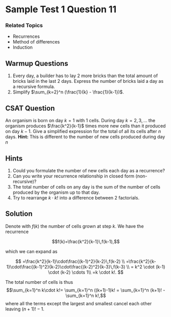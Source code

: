 # Sample Test 1 Question 11

### Related Topics
- Recurrences
- Method of differences
- Induction

## Warmup Questions
1. Every day, a builder has to lay 2 more bricks than the total amount of bricks laid in the last 2 days. Express the number of bricks laid a day as a recursive formula.
1. Simplify $\sum_{k=2}^n (\frac{1}{k} - \frac{1}{k-1})$.

## CSAT Question

  An organism is born on day $k=1$ with $1$ cells. During day $k=2,3,\ldots$ the organism produces $\frac{k^2}{k-1}$ times more new cells than it produced on day $k-1$. Give a simplified expression for the total of all its cells after $n$ days. **Hint:** This is different to the number of new cells produced during day $n$

## Hints
1. Could you formulate the number of new cells each day as a recurrence?
1. Can you write your recurrence relationship in closed form (non-recursive)?
1. The total number of cells on any day is the sum of the number of cells produced by the organism up to that day.
1. Try to rearrange $k\cdot k!$ into a difference between 2 factorials.

## Solution

Denote with $f(k)$ the number of cells grown at step $k$. We have the recurrence

$$f(k)=\frac{k^2}{k-1}\,f(k-1),$$

which we can expand as

$$
=\frac{k^2}{k-1}\cdot\frac{(k-1)^2}{k-2}\,f(k-2) \\
=\frac{k^2}{k-1}\cdot\frac{(k-1)^2}{k-2}\cdot\frac{(k-2)^2}{k-3}\,f(k-3) \\
= k^2 \cdot (k-1) \cdot (k-2) \cdots 1\\
=k \cdot k!.
$$




The total number of cells is thus
$$\sum_{k=1}^n k\cdot k!= \sum_{k=1}^n ((k+1)-1)k! = \sum_{k=1}^n (k+1)! - \sum_{k=1}^n k!,$$ where all the terms except the largest and smallest cancel each other leaving $(n+1)!-1$.